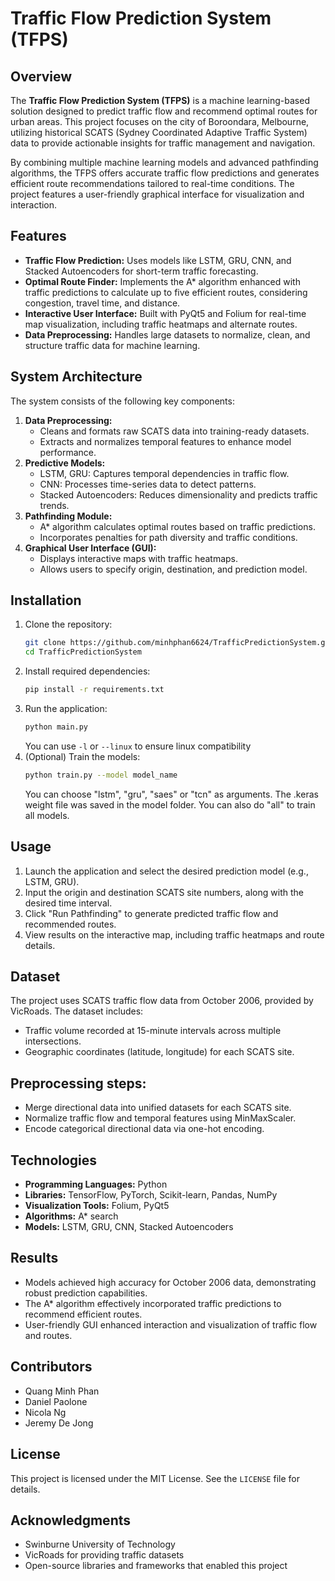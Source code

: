 
# Traffic Flow Prediction System (TFPS)

## Overview
The **Traffic Flow Prediction System (TFPS)** is a machine learning-based solution designed to predict traffic flow and recommend optimal routes for urban areas. This project focuses on the city of Boroondara, Melbourne, utilizing historical SCATS (Sydney Coordinated Adaptive Traffic System) data to provide actionable insights for traffic management and navigation.

By combining multiple machine learning models and advanced pathfinding algorithms, the TFPS offers accurate traffic flow predictions and generates efficient route recommendations tailored to real-time conditions. The project features a user-friendly graphical interface for visualization and interaction.

## Features
- **Traffic Flow Prediction:** Uses models like LSTM, GRU, CNN, and Stacked Autoencoders for short-term traffic forecasting.
- **Optimal Route Finder:** Implements the A* algorithm enhanced with traffic predictions to calculate up to five efficient routes, considering congestion, travel time, and distance.
- **Interactive User Interface:** Built with PyQt5 and Folium for real-time map visualization, including traffic heatmaps and alternate routes.
- **Data Preprocessing:** Handles large datasets to normalize, clean, and structure traffic data for machine learning.

## System Architecture
The system consists of the following key components:
1. **Data Preprocessing:**
   - Cleans and formats raw SCATS data into training-ready datasets.
   - Extracts and normalizes temporal features to enhance model performance.
2. **Predictive Models:**
   - LSTM, GRU: Captures temporal dependencies in traffic flow.
   - CNN: Processes time-series data to detect patterns.
   - Stacked Autoencoders: Reduces dimensionality and predicts traffic trends.
3. **Pathfinding Module:**
   - A* algorithm calculates optimal routes based on traffic predictions.
   - Incorporates penalties for path diversity and traffic conditions.
4. **Graphical User Interface (GUI):**
   - Displays interactive maps with traffic heatmaps.
   - Allows users to specify origin, destination, and prediction model.

## Installation
1. Clone the repository:
   ```bash
   git clone https://github.com/minhphan6624/TrafficPredictionSystem.git
   cd TrafficPredictionSystem
   ```
2. Install required dependencies:
   ```bash
   pip install -r requirements.txt
   ```
3. Run the application:
   ```bash
   python main.py
   ```
   You can use `-l` or `--linux` to ensure linux compatibility
4. (Optional) Train the models:
   ```bash
   python train.py --model model_name
   ```
   You can choose "lstm", "gru", "saes" or "tcn" as arguments. The .keras weight file was saved in the model folder. You can also do "all" to train all models.

## Usage
1. Launch the application and select the desired prediction model (e.g., LSTM, GRU).
2. Input the origin and destination SCATS site numbers, along with the desired time interval.
3. Click "Run Pathfinding" to generate predicted traffic flow and recommended routes.
4. View results on the interactive map, including traffic heatmaps and route details.

## Dataset
The project uses SCATS traffic flow data from October 2006, provided by VicRoads. The dataset includes:
- Traffic volume recorded at 15-minute intervals across multiple intersections.
- Geographic coordinates (latitude, longitude) for each SCATS site.

## Preprocessing steps:
- Merge directional data into unified datasets for each SCATS site.
- Normalize traffic flow and temporal features using MinMaxScaler.
- Encode categorical directional data via one-hot encoding.

## Technologies
- **Programming Languages:** Python
- **Libraries:** TensorFlow, PyTorch, Scikit-learn, Pandas, NumPy
- **Visualization Tools:** Folium, PyQt5
- **Algorithms:** A* search
- **Models:** LSTM, GRU, CNN, Stacked Autoencoders

## Results
- Models achieved high accuracy for October 2006 data, demonstrating robust prediction capabilities.
- The A* algorithm effectively incorporated traffic predictions to recommend efficient routes.
- User-friendly GUI enhanced interaction and visualization of traffic flow and routes.

## Contributors
- Quang Minh Phan
- Daniel Paolone
- Nicola Ng
- Jeremy De Jong

## License
This project is licensed under the MIT License. See the `LICENSE` file for details.

## Acknowledgments
- Swinburne University of Technology
- VicRoads for providing traffic datasets
- Open-source libraries and frameworks that enabled this project
